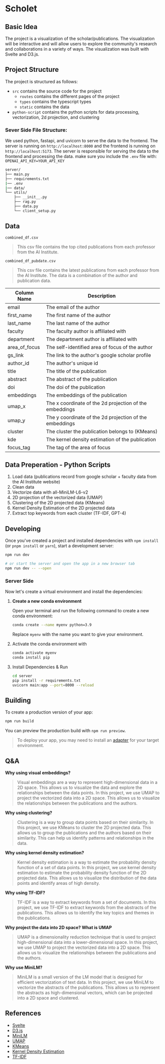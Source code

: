 # Scholet

## Basic Idea
The project is a visualization of the scholar/publications. The visualization will be interactive and will allow users to explore the community's research and collaborations in a variety of ways. The visualization was built with Svelte and D3.js.


## Project Structure
The project is structured as follows:
- `src` contains the source code for the project
  - `routes` contains the different pages of the project
  - `types` contains the typescript types
  - `static` contains the data
- `python-script` contains the python scripts for data processing, vectorization, 2d projection, and clustering

### Sever Side File Structure:
We used python, fastapi, and uvicorn to serve the data to the frontend. The server is running on `http://localhost:8000` and the frontend is running on `http://localhost:5173`. The server is responsible for serving the data to the frontend and processing the data.
make sure you include the `.env` file with: `OPENAI_API_KEY=YOUR_API_KEY`
```bash
server/
├── main.py
├── requirements.txt
|── .env
|── data/
└── utils/
    ├── __init__.py
    ├── rag.py
    ├── data.py
    └── client_setup.py
```


## Data
`combined_df.csv`
> This csv file contains the top cited publications from each professor from the AI Institute.

`combined_df_pubdate.csv`
> This csv file contains the latest publications from each professor from the AI Institute. The data is a combination of the author and publication data.
  
| Column Name | Description |
| ----------- | ----------- |
| email | The email of the author |
| first_name | The first name of the author |
| last_name | The last name of the author |
| faculty | The faculty author is affiliated with |
| department | The department author is affiliated with |
| area_of_focus | The self-identified area of focus of the author |
| gs_link | The link to the author's google scholar profile |
| author_id | The author's unique id |
| title | The title of the publication |
| abstract | The abstract of the publication |
| doi | The doi of the publication |
| embeddings | The embeddings of the publication |
| umap_x | The x coordinate of the 2d projection of the embeddings |
| umap_y | The y coordinate of the 2d projection of the embeddings |
| cluster | The cluster the publication belongs to (KMeans) |
| kde | The kernel density estimation of the publication |
| focus_tag | The tag of the area of focus |



## Data Preperation - Python Scripts
1. Load data (publications record from google scholar + faculty data from the AI Institute website)
2. Clean data
3. Vectorize data with all-MiniLM-L6-v2
4. 2D projection of the vectorized data (UMAP)
5. Clustering of the 2D projected data (KMeans)
6. Kernel Density Estimation of the 2D projected data
7. Extract top keywords from each cluster (TF-IDF, GPT-4)


## Developing

Once you've created a project and installed dependencies with `npm install` (or `pnpm install` or `yarn`), start a development server:

```bash
npm run dev

# or start the server and open the app in a new browser tab
npm run dev -- --open
```

### Server Side
Now let's create a virtual environment and install the dependencies:
1. **Create a new conda environment**

   Open your terminal and run the following command to create a new conda environment:

   ```sh
   conda create --name myenv python=3.9
    ```
    Replace `myenv` with the name you want to give your environment.

2. Activate the conda environment with 
    ```sh
    conda activate myenv
    conda install pip
    ```

3. Install Dependencies & Run
    ```bash
    cd server
    pip install -r requirements.txt
    uvicorn main:app --port=8000 --reload
    ```

## Building

To create a production version of your app:

```bash
npm run build
```

You can preview the production build with `npm run preview`.

> To deploy your app, you may need to install an [adapter](https://kit.svelte.dev/docs/adapters) for your target environment.


## Q&A
**Why using visual embeddings?**
> Visual embeddings are a way to represent high-dimensional data in a 2D space. This allows us to visualize the data and explore the relationships between the data points. In this project, we use UMAP to project the vectorized data into a 2D space. This allows us to visualize the relationships between the publications and the authors.

**Why using clustering?**
> Clustering is a way to group data points based on their similarity. In this project, we use KMeans to cluster the 2D projected data. This allows us to group the publications and the authors based on their similarity. This can help us identify patterns and relationships in the data.

**Why using kernel density estimation?**
> Kernel density estimation is a way to estimate the probability density function of a set of data points. In this project, we use kernel density estimation to estimate the probability density function of the 2D projected data. This allows us to visualize the distribution of the data points and identify areas of high density.

**Why using TF-IDF?**
> TF-IDF is a way to extract keywords from a set of documents. In this project, we use TF-IDF to extract keywords from the abstracts of the publications. This allows us to identify the key topics and themes in the publications.

**Why project the data into 2D space? What is UMAP**
> UMAP is a dimensionality reduction technique that is used to project high-dimensional data into a lower-dimensional space. In this project, we use UMAP to project the vectorized data into a 2D space. This allows us to visualize the relationships between the publications and the authors.

**Why use MiniLM?**
> MiniLM is a small version of the LM model that is designed for efficient vectorization of text data. In this project, we use MiniLM to vectorize the abstracts of the publications. This allows us to represent the abstracts as high-dimensional vectors, which can be projected into a 2D space and clustered.



## References
- [Svelte](https://svelte.dev/)
- [D3.js](https://d3js.org/)
- [MiniLM](https://huggingface.co/sentence-transformers/all-MiniLM-L6-v2)
- [UMAP](https://umap-learn.readthedocs.io/en/latest/)
- [KMeans](https://scikit-learn.org/stable/modules/generated/sklearn.cluster.KMeans.html)
- [Kernel Density Estimation](https://scikit-learn.org/stable/modules/generated/sklearn.neighbors.KernelDensity.html)
- [TF-IDF](https://scikit-learn.org/stable/modules/generated/sklearn.feature_extraction.text.TfidfVectorizer.html)